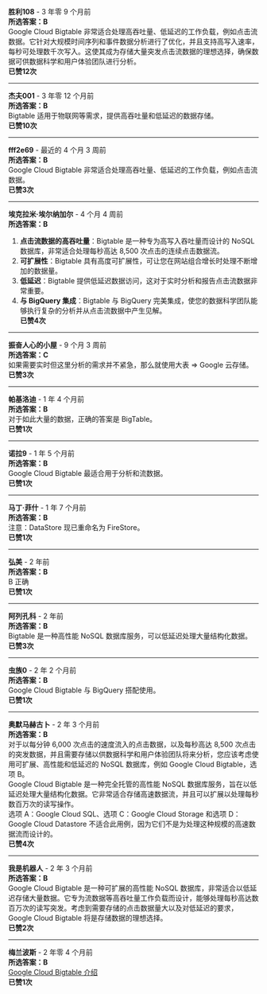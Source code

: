**胜利108** - 3 年零 9 个月前  
**所选答案：B**  
Google Cloud Bigtable 非常适合处理高吞吐量、低延迟的工作负载，例如点击流数据。它针对大规模时间序列和事件数据分析进行了优化，并且支持高写入速率，每秒可处理数千次写入。这使其成为存储大量突发点击流数据的理想选择，确保数据可供数据科学和用户体验团队进行分析。  
**已赞12次**

---

**杰夫001** - 3 年零 12 个月前  
**所选答案：B**  
Bigtable 适用于物联网等需求，提供高吞吐量和低延迟的数据存储。  
**已赞10次**

---

**fff2e69** - 最近的 4 个月 3 周前  
**所选答案：B**  
Google Cloud Bigtable 非常适合处理高吞吐量、低延迟的工作负载，例如点击流数据。  
**已赞3次**

---

**埃克拉米·埃尔纳加尔** - 4 个月 4 周前  
**所选答案：B**  
1. **点击流数据的高吞吐量**：Bigtable 是一种专为高写入吞吐量而设计的 NoSQL 数据库，非常适合处理每秒高达 8,500 次点击的连续点击数据流。  
2. **可扩展性**：Bigtable 具有高度可扩展性，可让您在网站组合增长时处理不断增加的数据量。  
3. **低延迟**：Bigtable 提供低延迟数据访问，这对于实时分析和报告点击流数据非常重要。  
4. **与 BigQuery 集成**：Bigtable 与 BigQuery 完美集成，使您的数据科学团队能够执行复杂的分析并从点击流数据中产生见解。  
**已赞4次**

---

**振奋人心的小屋** - 9 个月 3 周前  
**所选答案：C**  
如果需要实时但这里分析的需求并不紧急，那么就使用大表 => Google 云存储。  
**已赞3次**

---

**帕基洛迪** - 1 年 4 个月前  
**所选答案：B**  
对于如此大量的数据，正确的答案是 BigTable。  
**已赞1次**

---

**诺拉9** - 1 年 5 个月前  
**所选答案：B**  
Google Cloud Bigtable 最适合用于分析和流数据。  
**已赞1次**

---

**马丁·菲什** - 1 年 7 个月前  
**所选答案：B**  
注意：DataStore 现已重命名为 FireStore。  
**已赞1次**

---

**弘美** - 2 年前  
**所选答案：B**  
B 正确  
**已赞1次**

---

**阿列孔科** - 2 年前  
**所选答案：B**  
Bigtable 是一种高性能 NoSQL 数据库服务，可以低延迟处理大量结构化数据。  
**已赞3次**

---

**虫族0** - 2 年 2 个月前  
**所选答案：B**  
Google Cloud Bigtable 与 BigQuery 搭配使用。  
**已赞1次**

---

**奥默马赫古卜** - 2 年 3 个月前  
**所选答案：B**  
对于以每分钟 6,000 次点击的速度流入的点击数据，以及每秒高达 8,500 次点击的突发数据，并且需要存储以供数据科学和用户体验团队将来分析，您应该考虑使用可扩展、高性能和低延迟的 NoSQL 数据库，例如 Google Cloud Bigtable，选项 B。  
Google Cloud Bigtable 是一种完全托管的高性能 NoSQL 数据库服务，旨在以低延迟处理大量结构化数据。它非常适合存储高速数据流，并且可以扩展以处理每秒数百万次的读写操作。  
选项 A：Google Cloud SQL、选项 C：Google Cloud Storage 和选项 D：Google Cloud Datastore 不适合此用例，因为它们不是为处理这种规模的高速数据流而设计的。  
**已赞4次**

---

**我是机器人** - 2 年 3 个月前  
**所选答案：B**  
Google Cloud Bigtable 是一种可扩展的高性能 NoSQL 数据库，非常适合以低延迟存储大量数据。它专为流数据等高吞吐量工作负载而设计，能够处理每秒高达数百万次的读写突发。考虑到需要存储的点击数据量大以及对低延迟的要求，Google Cloud Bigtable 将是存储数据的理想选择。  
**已赞2次**

---

**梅兰波斯** - 2 年零 4 个月前  
**所选答案：B**  
[Google Cloud Bigtable 介绍](https://cloud.google.com/bigtable#section-9)  
**已赞1次**
